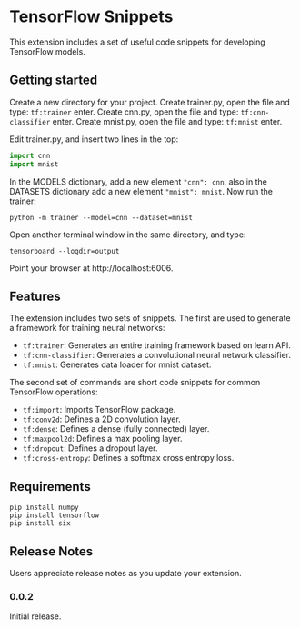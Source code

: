 # TensorFlow Snippets

This extension includes a set of useful code snippets for developing TensorFlow models.

## Getting started

Create a new directory for your project.
Create trainer.py, open the file and type: `tf:trainer` enter.
Create cnn.py, open the file and type: `tf:cnn-classifier` enter.
Create mnist.py, open the file and type: `tf:mnist` enter.

Edit trainer.py, and insert two lines in the top:
```python
import cnn
import mnist
```

In the MODELS dictionary, add a new element `"cnn": cnn`, also in the DATASETS dictionary add a new element `"mnist": mnist`. Now run the trainer:
```
python -m trainer --model=cnn --dataset=mnist
```

Open another terminal window in the same directory, and type:
```
tensorboard --logdir=output
```

Point your browser at http://localhost:6006.


## Features

The extension includes two sets of snippets. The first are used to generate a framework for training neural networks:

- `tf:trainer`: Generates an entire training framework based on learn API.
- `tf:cnn-classifier`: Generates a convolutional neural network classifier.
- `tf:mnist`: Generates data loader for mnist dataset.

The second set of commands are short code snippets for common TensorFlow operations:
- `tf:import`: Imports TensorFlow package.
- `tf:conv2d`: Defines a 2D convolution layer.
- `tf:dense`: Defines a dense (fully connected) layer.
- `tf:maxpool2d`: Defines a max pooling layer.
- `tf:dropout`: Defines a dropout layer.
- `tf:cross-entropy`: Defines a softmax cross entropy loss.

## Requirements

```
pip install numpy
pip install tensorflow
pip install six
```

## Release Notes

Users appreciate release notes as you update your extension.

### 0.0.2
Initial release.
